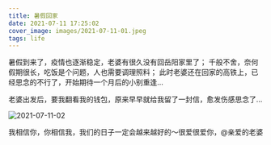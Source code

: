 ```yaml
---
title: 暑假回家
date: 2021-07-11 17:25:02
cover_image: images/2021-07-11-01.jpeg
tags: life
---
```


暑假到来了，疫情也逐渐稳定，老婆有很久没有回岳阳家里了；
千般不舍，奈何假期很长，吃饭是个问题，人也需要调理照料；
此时老婆还在回家的高铁上，已经思念的不行了，开始期待一个月后的小别重逢...

老婆出发后，要我翻看我的钱包，原来早早就给我留了一封信，愈发伤感思念了...

![2021-07-11-02](/images/2021-07-11-02.jpeg)

我相信你，你相信我，我们的日子一定会越来越好的～很爱很爱你，@亲爱的老婆
